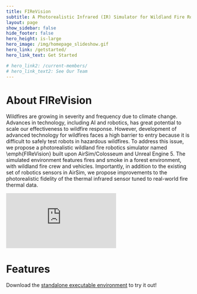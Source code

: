 ```yaml
---
title: FIReVision
subtitle: A Photorealistic Infrared (IR) Simulator for Wildland Fire Robotics
layout: page
show_sidebar: false
hide_footer: false
hero_height: is-large
hero_image: /img/homepage_slideshow.gif
hero_link: /getstarted/
hero_link_text: Get Started

# hero_link2: /current-members/
# hero_link_text2: See Our Team
---
```



# About FIReVision

Wildfires are growing in severity and frequency due to climate change. 
Advances in technology, including AI and robotics, has great potential to scale our effectiveness to wildfire response. 
However, development of advanced technology for wildfires faces a high barrier to entry because it is difficult to safely test robots in hazardous wildfires.
To address this issue, we propose a photorealistic wildland fire robotics simulator named \emph{FIReVision} built upon AirSim/Colosseum and Unreal Engine 5. 
The simulated environment features fires and smoke in a forest environment, with wildland fire crew and vehicles.
Importantly, in addition to the existing set of robotics sensors in AirSim, we propose improvements to the photorealistic fidelity of the thermal infrared sensor tuned to real-world fire thermal data.

<div>
    <div style="float: center; width: 100%">
    <div class="video-wrapper"><iframe src="https://www.youtube.com/embed/02Y727bU7ss" frameborder="0" allowfullscreen></iframe></div>
    </div>
    <!-- <div style="float: right; width: 48%;">
    <div class="video-wrapper"><iframe src="https://www.youtube.com/embed/nHVOW_jl2m8" frameborder="0" allowfullscreen></iframe></div>
    </div> -->
</div>


# Features

Download the [standalone executable environment](https://drive.google.com/file/d/1r0-4Zqqx3nZmpTfzIfuOZheGTIQbczCU/view) to try it out!

<!-- This project is part of the [AirLab](https://theairlab.org) from the [Robotics Institute](https://www.ri.cmu.edu/) at [Carnegie Mellon University](https://www.cmu.edu/).

# Highlights
{% assign posts = site.posts | where:"categories","highlights" %}
<div class="columns is-multiline">
    {% for post in posts %}
    <div class="column is-4-desktop is-6-tablet">
        {% include post-card.html %}
    </div>
    {% endfor %}
</div> -->
